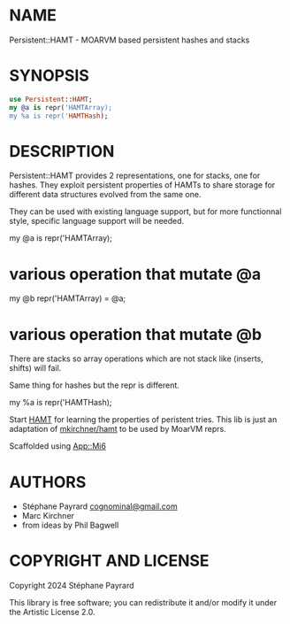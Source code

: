 NAME
====

Persistent::HAMT - MOARVM based persistent hashes and stacks

SYNOPSIS
========

```raku
use Persistent::HAMT;
my @a is repr('HAMTArray);
my %a is repr('HAMTHash);
```

DESCRIPTION
===========

Persistent::HAMT provides 2 representations, one for stacks, one for hashes.
They exploit persistent properties of HAMTs to share storage for different 
data structures evolved from the same one.

They can be used with existing language support, but for more functionnal style,
specific language support will be needed.

  my @a is repr('HAMTArray);
  # various operation that mutate @a
  my @b repr('HAMTArray) = @a;
  # various operation that mutate @b

There are stacks so array operations which are not stack like (inserts, shifts) will fail.

Same thing for hashes but the repr is different.

  my %a is repr('HAMTHash);


Start [HAMT](https://en.wikipedia.org/wiki/Hash_tree_(persistent_data_structure)) for learning
the properties of peristent tries.
This lib is just an adaptation of [mkirchner/hamt](https://github.com/mkirchner/hamt) to be used by
MoarVM reprs.

Scaffolded using [App::Mi6](https://github.com/skaji/mi6)

AUTHORS
======

* Stéphane Payrard <cognominal@gmail.com>
* Marc Kirchner
* from ideas by Phil Bagwell


COPYRIGHT AND LICENSE
=====================

Copyright 2024 Stéphane Payrard

This library is free software; you can redistribute it and/or modify it under the Artistic License 2.0.

